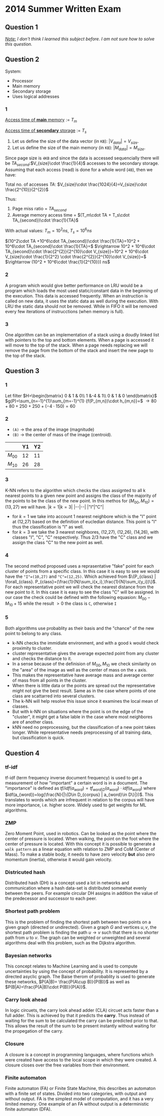 # 2014 Summer Written Exam

## Question 1
*<u>Note:</u> I don't think I learned this subject before. I am not sure how to solve this question.*

## Question 2
System:
- Processor
- Main memory
- Secondary storage
- Uses logical addresses

### 1
<u>Access time of **main** memory</u> := $T_m$

<u>Access time of **secondary** storage</u> := $T_s$

1. Let us define the size of the data vector (in `KB`): $|V_{data}|=V_{size}$.
2. Let us define the size of the main memory (in `KB`): $|M_{data}|=M_{size}$.

Since page size is `4KB` and since the data is accessed sequencially there will be $TA_{second}$:$V_{size}\cdot \frac{1}{4}$ accesses to the secondary storage. Assuming that each access (read) is done for a whole word (`4B`), then we have:

Total no. of accesses $TA$: $V_{size}\cdot \frac{1024}{4}=V_{size}\cdot \frac{2^{10}}{2^{2}}$

Thus:
1. Page miss ratio = $TA_{second}$
2. Average memory access time = $(T_m\cdot TA + T_s\cdot TA_{second})\cdot \frac{1}{TA}$

With actual values: $T_m=10^2ns$, $T_s=10^6ns$

$(10^2\cdot TA +10^6\cdot TA_{second})\cdot \frac{1}{TA}=10^2 + 10^6\cdot TA_{second}\cdot \frac{1}{TA}=$
$\rightarrow 10^2 + 10^6\cdot TA_{second}\cdot \frac{2^{2}}{2^{10}\cdot V_{size}}=10^2 + 10^6\cdot V_{size}\cdot \frac{1}{2^2} \cdot \frac{2^{2}}{2^{10}\cdot V_{size}}=$
$\rightarrow (10^2 + 10^6\cdot \frac{1}{2^{10}}) ns$

### 2
A program which would give better performance on LRU would be a program which loads the most used static/constant data in the beginning of the execution. This data is accessed frequently. When an instruction is called on new data, it uses the static data as well during the execution. With LRU the static data should not be removed. While in FIFO it will be removed every few iterations of instrucctions (when memory is full).

### 3
One algorithm can be an implementation of a stack using a doudly linked list with pointers to the top and bottom elements. When a page is accessed it will move to the top of the stack. When a page needs replacing we will remove the page from the bottom of the stack and insert the new page to the top of the stack.

## Question 3
### 1
Let filter $H=\begin{bmatrix}
0 & 1 & 0\\
1 &-4 & 1\\
0 & 1 & 0
\end{bmatrix}$
$g(P)=\sum_{n=-1}^{1}\sum_{m=-1}^{1} {f(P_{m,n})\cdot h_{m,n}}=$
$\rightarrow 80+80+250+250+(-4\cdot 150)=60$

### 2
- `(A)` $\rightarrow$ the area of the image (magnitude)
- `(B)` $\rightarrow$ the center of mass of the image (centroid).

|  |Y1|Y2|
|--|--|--|
|$M_{00}$|12|11|
|$M_{10}$|26|28|

### 3
K-NN refers to the algorithm which checks the class assignted to all k nearest points to a given new point and assigns the class of the majority of the points to be the class of the new point. In this methos for $(M_{00},M_{10})=(13,27)$ we will have.
|$k=1$|$k=3$|
|--|--|
|"I"|"C"|
- for $k=1$ we take into account 1 nearest neighbore which is the "I" point at (12,27) based on the definition of eucledian distance. This point is "I" thus the classification is "I" as well.
- for $k=3$ we take the 3 nearest neighbores, (12,27), (12,26), (14,26), with classes "I", "C", "C" respectively. Thus 2/3 have the "C" class and we assign the class "C" to the new point as well.

### 4
The second method proposed uses a reprasentative "fake" point for each cluster of points from a specific class. In this case it is easy to see we would have the `"I"=(10,27)` and `"C"=(12,25)`. Which achieved from $\{P_{class} | \forall_{class}. P_{class}=(\frac{1}{N}\sum_i{x_i},\frac{1}{N}\sum_i{y_i})\}$. For each representative point we will check the nearest distance from the new point to it. In this case it is easy to see the class "C" will be assigned. In our case the check could be defined with the following equasion: $M_{00}-M_{10}+15$ while the result $>0$ the class is `C`, otherwise `I`

### 5
Both algorithms use probablity as their basis and the "chance" of the new point to belong to any class.
- k-NN checks the immidiate environment, and with a good `k` would check proximity to cluster.
- cluster representative gives the average expected point from any cluster and checks the distance to it.
- In a sense because of the definision of $M_{00},M_{10}$ we check similarity on the "area" of the image as well as the center of mass on the `x` axis. 
- This makes the representative have average mass and average center of mass from all points in the cluster.
- When there is little data or the points are spread out the representative might not give the best result. Same as in the case where points of one class are scattarred into several clusters.
- The k-NN will help resolve this issue since it examines the local mean of classes. 
- But with k-NN on situations where the point is on the edge of the "cluster", it might get a false lable in the case where most neighbores are of another class. 
- kNN need no preprocessing, but the classification of a new point takes longer. While representative needs preprocessing of all training data, but classification is quick.

## Question 4
### tf-idf
tf-idf (term frequency inverse document frequency) is used to get a measurement of how "important" a certain word is in a document. The "importance" is defined as $tf/idf(a_{word})=tf_{word | D}(a_{word}) \cdot idf(a_{word})$ where $idf(a_{word})=log(\frac{N}{|\{D\in D_{corpus} | a_{word}\in D\}|})$. This translates to words which are infrequent in relation to the corpus will have more importance, i.e. higher score. Widely used to get weights for ML algorithms.

### ZMP
Zero Moment Point, used in robotics. Can be looked as the point where the center of pressure is located. When walking, the point on the foot where the center of pressure is located. With this concept it is possible to generate a `walk pattern` as a linear equation with relation to ZMP and CoM (Center of Mass). To make a stable body, it needs to have zero velocity **but** also zero momentum (inertia), otherwise it would gain velocity.

### Districuted hash
Distributed hash (DH) is a concept used a lot in networks and communication where a hash data-set is distributed somewhat evenly between the peers. For example circular DH assigns in addition the value of the predecessor and successor to each peer.

### Shortest path problem
This is the problem of finding the shortest path between two points on a given graph (directed or undirected). Given a graph $G$ and vertices $u,v$, the shortest path problem is finding the path $u\rightarrow v$ such that there is no shorter path from $u$ to $v$. The graph can be weighted or unweighted and several algorithms deal with this problem, such as the Dijkstra algorithm.

### Bayesian networks
This concept relates to Machine Learning and is used to compute uncertainties by using the concept of probability. It is represented by a directed asyclic graph. The Baise therom of probablity is used to generate these networks, $P(A|B)= \frac{P(A\cup B)}{P(B)}$ as well as $P(B|A)=\frac{P(A|B)\cdot P(B)}{P(A)}$.

### Carry look ahead
In logic circuets, the carry look ahead adder (CLA) circuet acts faster than a full adder. This is achieved by that it predicts the **carry**. Thus instead of waiting for the sum to be calculated the carry can be predicted prior to that. This allows the result of the sum to be present instantly without waiting for the propegation of the carry.

### Closure
A closure is a concept in programming languages, where functions which were created have access to the local scope in which they were created. A closure closes over the free variables from their environment.

### Finite automaton
Finite automaton (FA) or Finite State Machine, this describes an automaton with a finite set of states. Divided into two categories, with output and without output. FA is the simplest model of computation, and it has a very limited memory. One example of an FA without output is a deterministic finite automaton (DFA).